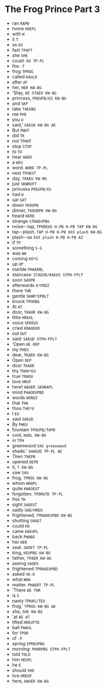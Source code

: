 # The Frog Prince Part 3

* ran `RAPB`
* home `HOEPL`
* with `W`
* it `T`
* as `AZ`
* fast `TPAFT`
* she `SHE`
* could. `KO TP-PL`
* the `-T`
* frog `TPROG`
* called `KAULD`
* after `AF`
* her, `HER KW-BG`
* 'Stay, `AE STAEU KW-BG`
* princess, `PREUPB/ES KW-BG`
* and `SKP`
* take `TAEUBG`
* me `PHE`
* you `U`
* said,' `SAEUD KW-BG AE`
* But `PWUT`
* did `TK`
* not `TPHOT`
* stop `STOP`
* to `TO`
* hear `HAER`
* a `AEU`
* word. `WORD TP-PL`
* next `TPHEGT`
* day, `TKAEU KW-BG`
* just `SKWRUFT`
* princess `PREUPB/ES`
* had `H`
* sat `SAT`
* down `TKOUPB`
* dinner, `TKEURPB KW-BG`
* heard `HERD`
* strange `STRAEUPBG`
* noise--tap, `TPHOEUS H-PB H-PB TAP KW-BG`
* tap--plash, `TAP H-PB H-PB XXX plash KW-BG`
* plash--as `XXX plash H-PB H-PB AZ`
* if `TP`
* something `S-G`
* was `WA`
* coming `KO*G`
* up `UP`
* marble `PHAERBL`
* staircase: `STAEUR/KAEUS STPH-FPLT`
* soon `SAOPB`
* afterwards `A*FRDZ`
* there `THR`
* gentle `SKWR*EPBLT`
* knock `TPHOBG`
* At `AT`
* door, `TKAOR KW-BG`
* little `HREUL`
* voice `SROEUS`
* cried `KRAOEUD`
* out `OUT`
* said: `SAEUD STPH-FPLT`
* 'Open `AE OEP`
* my `PHEU`
* dear, `TKAER KW-BG`
* Open `OEP`
* door `TKAOR`
* thy `THAO*EU`
* true `TRAOU`
* love `HRUF`
* here! `HAOER SKHRAPL`
* mind `PHAOEUPBD`
* words `WORDZ`
* that `THA`
* thou `THO*U`
* I `EU`
* said `SAEUD`
* By `PWEU`
* fountain `TPOUPB/TAPB`
* cool, `KAOL KW-BG`
* in `TPH`
* greenwood `XXX greenwood`
* shade.' `SHAEUD TP-PL AE`
* Then `THEPB`
* opened `OEPD`
* it, `T KW-BG`
* saw `SAU`
* frog, `TPROG KW-BG`
* whom `WHOPL`
* quite `KWAOEUT`
* forgotten. `TPORGTD TP-PL`
* this `TH`
* sight `SAOEUT`
* sadly `SAD/HREU`
* frightened, `TPRAOEUPBD KW-BG`
* shutting `SHUGT`
* could `KO`
* came `KAEUPL`
* back `PWABG`
* her `HER`
* seat. `SAOET TP-PL`
* king, `KEUPBG KW-BG`
* father, `TPAER KW-BG`
* seeing `SAOEG`
* frightened `TPRAOEUPBD`
* asked `SK-D`
* what `WHA`
* matter. `PHAERT TP-PL`
* 'There `AE THR`
* is `S`
* nasty `TPHAS/TEU`
* frog,' `TPROG KW-BG AE`
* she, `SHE KW-BG`
* 'at `AE AT`
* lifted `HREUFTD`
* ball `PWAUL`
* for `TPOR`
* of `-F`
* spring `SPREUPBG`
* morning: `PHORPBG STPH-FPLT`
* told `TOLD`
* him `HEUPL`
* he `E`
* should `SHO`
* live `HREUF`
* here, `HAOER KW-BG`
